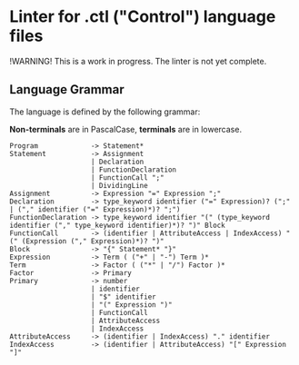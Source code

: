# Linter for .ctl ("Control") language files

!WARNING! This is a work in progress. The linter is not yet complete.

## Language Grammar

The language is defined by the following grammar:

**Non-terminals** are in PascalCase, **terminals** are in lowercase.

```
Program             -> Statement*
Statement           -> Assignment 
                    | Declaration 
                    | FunctionDeclaration 
                    | FunctionCall ";"
                    | DividingLine
Assignment          -> Expression "=" Expression ";"
Declaration         -> type_keyword identifier ("=" Expression)? (";" | ("," identifier ("=" Expression)*)? ";")
FunctionDeclaration -> type_keyword identifier "(" (type_keyword identifier ("," type_keyword identifier)*)? ")" Block
FunctionCall        -> (identifier | AttributeAccess | IndexAccess) "(" (Expression ("," Expression)*)? ")"
Block               -> "{" Statement* "}"
Expression          -> Term ( ("+" | "-") Term )*
Term                -> Factor ( ("*" | "/") Factor )*
Factor              -> Primary
Primary             -> number 
                    | identifier 
                    | "$" identifier
                    | "(" Expression ")"
                    | FunctionCall
                    | AttributeAccess
                    | IndexAccess
AttributeAccess     -> (identifier | IndexAccess) "." identifier
IndexAccess         -> (identifier | AttributeAccess) "[" Expression "]"
```
